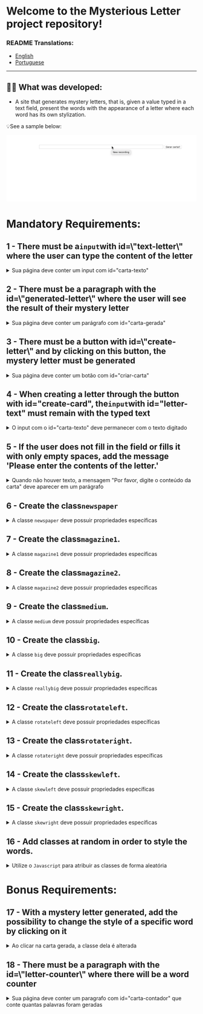 # Welcome to the Mysterious Letter project repository!

### README Translations:

-   [English](/README.en.md)
-   [Portuguese](/README.md)

* * *

## 👨‍💻 What was developed:

-   A site that generates mystery letters, that is, given a value typed in a text field, present the words with the appearance of a letter where each word has its own stylization.

💡See a sample below:

![](sample.gif)

# Mandatory Requirements:

## 1 - There must be a`input`with id=\\"text-letter\\" where the user can type the content of the letter

<details>
  <summary>Sua página deve conter um input com id="carta-texto"</summary><br />

**what will be checked**

-   There is an element`input`
    -   Com`id=carta-texto`

</details>

## 2 - There must be a paragraph with the id=\\"generated-letter\\" where the user will see the result of their mystery letter

<details>
  <summary>Sua página deve conter um parágrafo com id="carta-gerada"</summary><br />

**what will be checked**

-   There is an element`p`
    -   As`id="carta-gerada"`

</details>

## 3 - There must be a button with id=\\"create-letter\\" and by clicking on this button, the mystery letter must be generated

<details>
  <summary>Sua página deve conter um botão com id="criar-carta"</summary><br />

**Important points:**

-   Each word must appear within a tag`span`.
-   As tags`span`must be added as children of the paragraph that has the id`carta-gerada`.

**what will be checked**

-   There is an element`button`
    -   Com`id="criar-carta"`

-   By clicking the button, the mystery letter should be generated

</details>

## 4 - When creating a letter through the button with id="create-card", the`input`with id="letter-text" must remain with the typed text

<details>
  <summary>O input com o id="carta-texto" deve permanecer com o texto digitado</summary><br />

**what will be checked**

-   When creating a letter through the button`id="criar-carta"`o input com`id="carta-texto"`remains with the typed text

</details>

## 5 - If the user does not fill in the field or fills it with only empty spaces, add the message 'Please enter the contents of the letter.'

<details>
  <summary>Quando não houver texto, a mensagem "Por favor, digite o conteúdo da carta" deve aparecer em um parágrafo</summary><br />

**what will be checked**

-   Leaving this blank will display the message "Please enter the contents of the letter." in the element`p`as`id="carta-gerada"`
-   Entering blanks will display the message "Please enter the contents of the letter." in the element`p`as`id="carta-gerada"`

</details>

## 6 - Create the class`newspaper`

<details>
  <summary>A classe <code>newspaper</code> deve possuir propriedades específicas</summary><br />

**Important points:**

-   Set the properties:
    -   `background-color`with the value`rgb(250, 235, 215)`
    -   `font-family`with the value`Times New Roman`
    -   `font-weight`with the value`700`

**what will be checked**

-   It will be validated if the class`newspaper`has the properties:
    -   `background-color`equal to`rgb(250, 235, 215)`;
    -   `font-family`equal to`Times New Roman`;
    -   `font-weight`equal to`700`.

</details>

## 7 - Create the class`magazine1`.

<details>
  <summary>A classe <code>magazine1</code> deve possuir propriedades específicas</summary><br />

**Important points:**

-   Set the properties:
    -   `background-color`with the value`rgb(0, 128, 128)`
    -   `color`with the value`rgb(255, 255, 255)`
    -   `font-family`with the value`Verdana`
    -   `font-weight`with the value`900`
    -   `text-transform`with the value`uppercase`

**what will be checked**

-   It will be validated if the class`magazine1`has the properties:
    -   `background-color`equal to` rgb(0, 128, 128)`;
    -   `color`equal to`rgb(255, 255, 255)`;
    -   `font-family`equal to`Verdana`;
    -   `font-weight`equal to`900`;
    -   `text-transform`equal to`uppercase`.

</details>

## 8 - Create the class`magazine2`.

<details>
  <summary>A classe <code>magazine2</code> deve possuir propriedades específicas</summary><br />

**Important points:**

-   Set the properties:
    -   `background-image`with the image`images/pink-pattern.png`
    -   `color`with the value`rgb(255, 0, 255)`
    -   `font-family`with the value`Verdana`
    -   `font-weight`with the value`900`

**what will be checked**

-   A class`magazine2`has the properties:
    -   `background-image`equal to`images/pink-pattern.png`;
    -   `color`equal to`rgb(255, 0, 255)`;
    -   `font-family`equal to`Verdana`;
    -   `font-weight`equal to`900`.

</details>

## 9 - Create the class`medium`.

<details>
  <summary>A classe <code>medium</code> deve possuir propriedades específicas</summary><br />

**Important points:**

-   Set the properties:
    -   `font-size`with the value`20px`
    -   `padding`with the value`8px`

**what will be checked**

-   A class`medium`owns the property:
    -   `font-size`equal to`20px`;
    -   `padding`equal to`8px`.

</details>

## 10 - Create the class`big`.

<details>
  <summary>A classe <code>big</code> deve possuir propriedades específicas</summary><br />

**Important points:**

-   Set the properties:
    -   `font-size`with the value`30px`;
    -   `padding`with the value`10px`.

**what will be checked**

-   A class`big`has the properties:
    -   `font-size`with the value`30px`;
    -   `padding`with the value`10px`.

</details>

## 11 - Create the class`reallybig`.

<details>
  <summary>A classe <code>reallybig</code> deve possuir propriedades específicas</summary><br />

**Important points:**

-   Set the properties:
    -   `font-size`with the value`40px`;
    -   `padding`with the value`15px`.

**what will be checked**

-   A class`reallybig`has the properties:
    -   `font-size`with the value`40px`;
    -   `padding`with the value`15px`.

</details>

## 12 - Create the class`rotateleft`.

<details>
  <summary>A classe <code>rotateleft</code> deve possuir propriedades específicas</summary><br />

**Important points:**

-   Set the properties:
    -   `transform`with the value`matrix(0.996195, -0.0871557, 0.0871557, 0.996195, 0, 0)`

**what will be checked**

-   A class`rotateleft`own the property`transform`equal to`matrix(0.996195, -0.0871557, 0.0871557, 0.996195, 0, 0)`

</details>

## 13 - Create the class`rotateright`.

<details>
  <summary>A classe <code>rotateright</code> deve possuir propriedades específicas</summary><br />

**Important points:**

-   Set the properties:
    -   `transform`with the value`matrix(0.996195, 0.0871557, -0.0871557, 0.996195, 0, 0)`

**what will be checked**

-   A class`rotateright`own the property`transform`equal to`matrix(0.996195, 0.0871557, -0.0871557, 0.996195, 0, 0)`

</details>

## 14 - Create the class`skewleft`.

<details>
  <summary>A classe <code>skewleft</code> deve possuir propriedades específicas</summary><br />

**Important points:**

-   Set the properties:
    -   `transform`with the value`matrix(1, 0, 0.176327, 1, 0, 0)`;

**what will be checked**

-   A class`skewleft`own the property`transform`equal to`matrix(1, 0, 0.176327, 1, 0, 0)`

</details>

## 15 - Create the class`skewright`.

<details>
  <summary>A classe <code>skewright</code> deve possuir propriedades específicas</summary><br />

**Important points:**

-   Set the properties:
    -   `transform`with the value`matrix(1, 0, -0.176327, 1, 0, 0)`;

**what will be checked**

-   A class`skewright`own the property`transform`equal to`matrix(1, 0, -0.176327, 1, 0, 0)`

</details>

## 16 - Add classes at random in order to style the words.

<details>
  <summary>Utilize o <code>Javascript</code> para atribuir as classes de forma aleatória</summary><br />

**Important points:**

-   Classes must be added to tags`span`so**Random**.

-   Always add more than one class to a word.

-   Utilize as classes:
    -   `newspaper`,`magazine1`,`magazine2`(style group)
    -   `medium`,`big`,`reallybig`(Size group)
    -   `rotateleft`,`rotateright`(rotation group)
    -   `skewleft`,`skewright`(Slope group)

-   **No**use more than one class from the same group.

-   All words must contain one class from each group.

-   That is, if you use the classes`magazine1`,`big`,`rotateleft`e`skewright`in a word, the other classes of each group must not be used for that same word. For example, the classes of the style group would not be used`newspaper`e`magazine2`because the class`magazine1`is already being used.

**what will be checked**

-   When creating a card, she receives a list of random classes

-   When creating a second card, she receives a list of random classes

-   The classes of the two cards are not exactly the same

</details>

# Bonus Requirements:

## 17 - With a mystery letter generated, add the possibility to change the style of a specific word by clicking on it

<details>
  <summary>Ao clicar na carta gerada, a classe dela é alterada</summary><br />

**Important points:**

-   When clicking on a word, a new style**random**must be applied.
-   The number of changes must be unlimited.

**what will be checked**

-   The word contains four classes, one from each group;

-   When clicking on a card, a new random list of classes is generated;

-   By clicking again on the same card, a new random list of classes is generated and if the new list is different from the previous list;

</details>

## 18 - There must be a paragraph with the id=\\"letter-counter\\" where there will be a word counter

<details>
  <summary>Sua página deve conter um paragrafo com id="carta-contador" que conte quantas palavras foram geradas</summary><br />

**Important points:**

-   This counter must inform the number of words present in the generated mystery letter.

**what will be checked**

-   There is an element`p`as`id="carta-contador"`

-   When creating a letter the element`p`as`id="carta-contador"`is updated with the number of words in the letter (numeric value).

</details>
